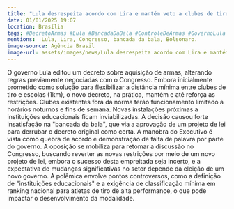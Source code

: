 ```yaml
---
title: "Lula desrespeita acordo com Lira e mantém veto a clubes de tiro"
date: 01/01/2025 19:07
location: Brasília
tags: #DecretoArmas #Lula #BancadaDaBala #ControleDeArmas #GovernoLula #ArmasBrasil #PoliticaBrasil #CongressoNacional #DireitoAsArmas #SegurançaPublica #abc360noticias
mentions:  Lula, Lira, Congresso, bancada da bala, Bolsonaro.
image-source: Agência Brasil
image-url: assets/images/news/Lula desrespeita acordo com Lira e mantém veto a clubes de tiro.jpg
---
```


O governo Lula editou um decreto sobre aquisição de armas, alterando regras previamente negociadas com o Congresso.  Embora inicialmente prometido como solução para flexibilizar a distância mínima entre clubes de tiro e escolas (1km), o novo decreto, na prática, mantém e até reforça as restrições.  Clubes existentes fora da norma terão funcionamento limitado a horários noturnos e fins de semana. Novas instalações próximas a instituições educacionais ficam inviabilizadas.  A decisão causou forte insatisfação na "bancada da bala", que via a aprovação de um projeto de lei para derrubar o decreto original como certa.  A manobra do Executivo é vista como quebra de acordo e demonstração de falta de palavra por parte do governo. A oposição se mobiliza para retomar a discussão no Congresso, buscando reverter as novas restrições por meio de um novo projeto de lei,  embora o sucesso desta empreitada seja incerto, e  a expectativa de mudanças significativas no setor depende da eleição de um novo governo.  A polêmica envolve pontos controversos, como a definição de "instituições educacionais" e a exigência de classificação mínima em ranking nacional para atletas de tiro de alta performance, o que pode impactar o desenvolvimento da modalidade.
